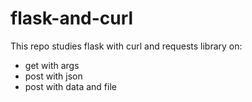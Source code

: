 # flask-and-curl

This repo studies flask with curl and requests library on:

- get with args
- post with json
- post with data and file